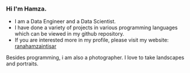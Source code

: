 ### Hi I'm Hamza.

- I am a Data Engineer and a Data Scientist.
- I have done a variety of projects in various programming languages which can be viewed in my github repository. 
- If you are interested more in my profile, please visit my website: [ranahamzaintisar](https://ranahamzaintisar1995.github.io)

Besides programming, i am also a photographer. I love to take landscapes and portraits.
